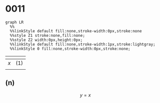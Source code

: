 # 0011
```mermaid
graph LR
  %%
  %%linkStyle default fill:none,stroke-width:0px,stroke:none
  %%style Z1 stroke:none,fill:none;
  %%style Z2 width:0px,height:0px;
  %%linkStyle default fill:none,stroke-width:1px,stroke:lightgray;
  %%linkStyle 0 fill:none,stroke-width:0px,stroke:none;
``````

<span></span>|<span></span>
:-: | :-:
$x$ | $(1)$
<span></span>|<span></span>


## (n)
$$
y = x
$$
